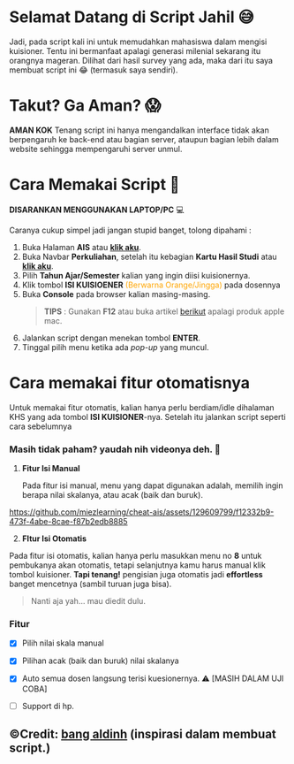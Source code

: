 # Selamat Datang di Script Jahil 😅

Jadi, pada script kali ini untuk memudahkan mahasiswa dalam mengisi kuisioner. Tentu ini bermanfaat apalagi generasi milenial sekarang itu orangnya mageran. Dilihat dari hasil survey yang ada, maka dari itu saya membuat script ini 😂 (termasuk saya sendiri).

# Takut? Ga Aman? :scream:

**AMAN KOK** Tenang script ini hanya mengandalkan interface tidak akan berpengaruh ke back-end atau bagian server, ataupun bagian lebih dalam website sehingga mempengaruhi server unmul.


# Cara Memakai Script 🤖

**DISARANKAN MENGGUNAKAN LAPTOP/PC** 💻

Caranya cukup simpel jadi jangan stupid banget, tolong dipahami :

1. Buka Halaman **AIS** atau [**klik aku**](https://ais.unmul.ac.id/).
2. Buka Navbar **Perkuliahan**, setelah itu kebagian **Kartu Hasil Studi** atau [**klik aku**](https://ais.unmul.ac.id/mahasiswa/khs).
3. Pilih **Tahun Ajar/Semester** kalian yang ingin diisi kuisionernya.
4. Klik tombol **ISI KUISIOENER** <span style="color:orange"> (Berwarna Orange/Jingga) </span> pada dosennya 
5. Buka **Console** pada browser kalian masing-masing.
   > **TIPS** : Gunakan **F12** atau buka artikel [berikut](https://sko.dev/referensi/javascript/menulis-js-pada-console-browser) apalagi produk apple mac.
6. Jalankan script dengan menekan tombol **ENTER**.
7. Tinggal pilih menu ketika ada *pop-up* yang muncul.



# Cara memakai fitur otomatisnya 

Untuk memakai fitur otomatis, kalian hanya perlu berdiam/idle dihalaman KHS yang ada tombol **ISI KUISIONER**-nya. Setelah itu jalankan script seperti cara sebelumnya

### Masih tidak paham? yaudah nih videonya deh. 😤

1. **Fitur Isi Manual**
   
   Pada fitur isi manual, menu yang dapat digunakan adalah, memilih ingin berapa nilai skalanya, atau acak (baik dan buruk).
   


https://github.com/miezlearning/cheat-ais/assets/129609799/f12332b9-473f-4abe-8cae-f87b2edb8885







2. **FItur Isi Otomatis**

Pada fitur isi otomatis, kalian hanya perlu masukkan menu no **8** untuk pembukanya akan otomatis, tetapi selanjutnya kamu harus manual klik tombol kuisioner. **Tapi tenang!** pengisian juga otomatis jadi **effortless** banget mencetnya (sambil turuan juga bisa).

> Nanti aja yah... mau diedit dulu.



### Fitur
- [x] Pilih nilai skala manual
- [x] Pilihan acak (baik dan buruk) nilai skalanya 
- [x] Auto semua dosen langsung terisi kuesionernya. ⚠ [MASIH DALAM UJI COBA]
- [ ] Support di hp.










## ©Credit: [bang aldinh](https://github.com/aldinh777/cheat-sia/tree/master/source) (inspirasi dalam membuat script.)
